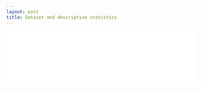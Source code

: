 ```yaml
---
layout: post
title: Dataset and descriptive statistics
---
```

<iframe src="/notebooks/2018-03-07-Dataset-and-Descriptive-Statistics.html" onload="resizeIframe(this)" style="border:none;width:100%;"> </iframe>
<script type="text/javascript">
  function resizeIframe(iframe) {
    iframe.height = iframe.contentWindow.document.body.scrollHeight+30 + "px";
  }
</script>  
